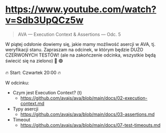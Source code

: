 # https://www.youtube.com/watch?v=Sdb3UpQCz5w

> AVA — Execution Context & Assertions — Odc. 5

W piątej odsłonie dowiemy się, jakie mamy możliwość asercji w AVA, tj. weryfikacji stanu. Zapraszam na odcinek, w którym będzie DUŻO CZERWONYCH TESTÓW! (ale na zakończenie odcinka, wszystkie będą świecić się na zielono) 🔴 🟢

🔥 Start: Czwartek 20:00 🔥

W odcinku:

* Czym jest Execution Context? (t)
  + https://github.com/avajs/ava/blob/main/docs/02-execution-context.md
* Typy asercji
  + https://github.com/avajs/ava/blob/main/docs/03-assertions.md
* Timeout
  + https://github.com/avajs/ava/blob/main/docs/07-test-timeouts.md
